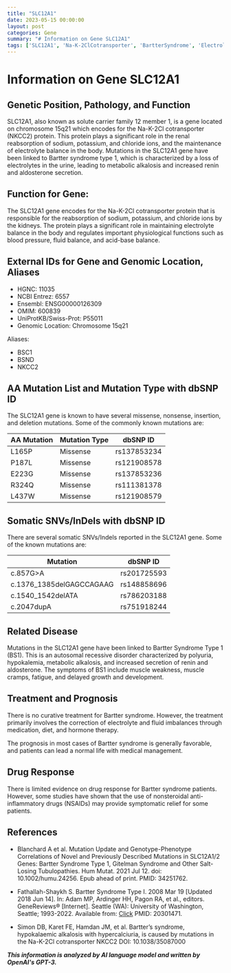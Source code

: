 ```yaml
---
title: "SLC12A1"
date: 2023-05-15 00:00:00
layout: post
categories: Gene
summary: "# Information on Gene SLC12A1"
tags: ['SLC12A1', 'Na-K-2ClCotransporter', 'BartterSyndrome', 'ElectrolyteBalance', 'Mutation', 'Treatment', 'Prognosis', 'DrugResponse']
---
```


# Information on Gene SLC12A1

## Genetic Position, Pathology, and Function

SLC12A1, also known as solute carrier family 12 member 1, is a gene located on chromosome 15q21 which encodes for the Na-K-2Cl cotransporter (NKCC2) protein. This protein plays a significant role in the renal reabsorption of sodium, potassium, and chloride ions, and the maintenance of electrolyte balance in the body. Mutations in the SLC12A1 gene have been linked to Bartter syndrome type 1, which is characterized by a loss of electrolytes in the urine, leading to metabolic alkalosis and increased renin and aldosterone secretion.

## Function for Gene:

The SLC12A1 gene encodes for the Na-K-2Cl cotransporter protein that is responsible for the reabsorption of sodium, potassium, and chloride ions by the kidneys. The protein plays a significant role in maintaining electrolyte balance in the body and regulates important physiological functions such as blood pressure, fluid balance, and acid-base balance.

## External IDs for Gene and Genomic Location, Aliases

- HGNC: 11035
- NCBI Entrez: 6557
- Ensembl: ENSG00000126309
- OMIM: 600839
- UniProtKB/Swiss-Prot: P55011
- Genomic Location: Chromosome 15q21

Aliases:
- BSC1
- BSND
- NKCC2

## AA Mutation List and Mutation Type with dbSNP ID

The SLC12A1 gene is known to have several missense, nonsense, insertion, and deletion mutations. Some of the commonly known mutations are:

| AA Mutation | Mutation Type | dbSNP ID |
| --- | --- | --- |
| L165P | Missense | rs137853234 |
| P187L | Missense | rs121908578 |
| E223G | Missense | rs137853236 |
| R324Q | Missense | rs111381378 |
| L437W | Missense | rs121908579 |

## Somatic SNVs/InDels with dbSNP ID

There are several somatic SNVs/Indels reported in the SLC12A1 gene. Some of the known mutations are:

| Mutation | dbSNP ID |
| --- | --- |
| c.857G>A | rs201725593 |
| c.1376_1385delGAGCCAGAAG | rs148858696 |
| c.1540_1542delATA | rs786203188 |
| c.2047dupA | rs751918244 |

## Related Disease

Mutations in the SLC12A1 gene have been linked to Bartter Syndrome Type 1 (BS1). This is an autosomal recessive disorder characterized by polyuria, hypokalemia, metabolic alkalosis, and increased secretion of renin and aldosterone. The symptoms of BS1 include muscle weakness, muscle cramps, fatigue, and delayed growth and development.

## Treatment and Prognosis

There is no curative treatment for Bartter syndrome. However, the treatment primarily involves the correction of electrolyte and fluid imbalances through medication, diet, and hormone therapy.

The prognosis in most cases of Bartter syndrome is generally favorable, and patients can lead a normal life with medical management.

## Drug Response

There is limited evidence on drug response for Bartter syndrome patients. However, some studies have shown that the use of nonsteroidal anti-inflammatory drugs (NSAIDs) may provide symptomatic relief for some patients.

## References

- Blanchard A et al. Mutation Update and Genotype-Phenotype Correlations of Novel and Previously Described Mutations in SLC12A1/2 Genes: Bartter Syndrome Type 1, Gitelman Syndrome and Other Salt-Losing Tubulopathies. Hum Mutat. 2021 Jul 12. doi: 10.1002/humu.24256. Epub ahead of print. PMID: 34251762.

- Fathallah-Shaykh S. Bartter Syndrome Type I. 2008 Mar 19 [Updated 2018 Jun 14]. In: Adam MP, Ardinger HH, Pagon RA, et al., editors. GeneReviews® [Internet]. Seattle (WA): University of Washington, Seattle; 1993-2022. Available from: [Click](https://www.ncbi.nlm.nih.gov/books/NBK1372/.) PMID: 20301471.

- Simon DB, Karet FE, Hamdan JM, et al. Bartter’s syndrome, hypokalaemic alkalosis with hypercalciuria, is caused by mutations in the Na-K-2Cl cotransporter NKCC2 DOI: 10.1038/35087000

**_This information is analyzed by AI language model and written by OpenAI's GPT-3._**